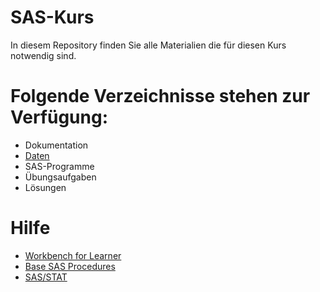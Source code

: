 # SAS-Kurs
In diesem Repository finden Sie alle Materialien die für diesen Kurs notwendig sind.

# Folgende Verzeichnisse stehen zur Verfügung:

- Dokumentation
- [Daten](https://github.com/BRERAS/SAS-Kurs/tree/main/Daten)
- SAS-Programme
- Übungsaufgaben
- Lösungen

# Hilfe

- [Workbench for Learner](https://documentation.sas.com/doc/en/workbenchcdc/v_001/workbenchgs/titlepage.htm?fromDefault=)
- [Base SAS Procedures](https://documentation.sas.com/doc/en/pgmsascdc/9.4_3.5/proc/titlepage.htm)
- [SAS/STAT](https://documentation.sas.com/doc/en/statug/15.2/statug_intro_sect001.htm)
